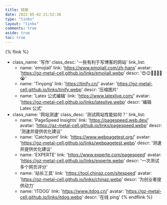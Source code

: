 ```yaml
---
title: 链接
date: 2022-05-02 21:52:38
type: "links"
layout: "links"
comments: true
aside: true
toc: true
---
```


{% flink %}

- class_name: '写作'
  class_desc: '一些有利于写博客的网站'
  link_list:
    - name: 'emojiall'
      link: 'https://www.emojiall.com/zh-hans'
      avatar: 'https://gz-metal-cell.github.io/links/emojiall.webp'
      descr: '😍😉🤑🤭🤔😬😭'
    - name: 'Tinypng'
      link: 'https://tinify.cn/'
      avatar: 'https://gz-metal-cell.github.io/links/tinify.webp'
      descr: '压缩图片'
    - name: 'Latex 公式编辑'
      link: 'https://www.latexlive.com/'
      avatar: 'https://gz-metal-cell.github.io/links/latexlive.webp'
      descr: '编辑 Latex 公式'
- class_name: '网站测速'
  class_desc: '测试网站性能如何？'
  link_list:
  - name: 'PageSpeed Insights'
    link: 'https://pagespeed.web.dev/'
    avatar: 'https://gz-metal-cell.github.io/links/pagespeed.webp'
    descr: '测速并提供优化建议'
  - name: 'Catchpoint'
    link: 'https://www.webpagetest.org/'
    avatar: 'https://gz-metal-cell.github.io/links/webpagetest.webp'
    descr: '测速并提供优化建议'
  - name: 'EXPERTE'
    link: 'https://www.experte.com/pagespeed'
    avatar: 'https://gz-metal-cell.github.io/links/experte.webp'
    descr: '一次测试多个网页评分'
  - name: '站长工具'
    link: 'https://tool.chinaz.com/sitespeed'
    avatar: 'https://gz-metal-cell.github.io/links/chinaz.webp'
    descr: '为创业者提供动力'
  - name: 'ITDOG'
    link: 'https://www.itdog.cn/'
    avatar: 'https://gz-metal-cell.github.io/links/itdog.webp'
    descr: '在线 ping'
{% endflink %}
